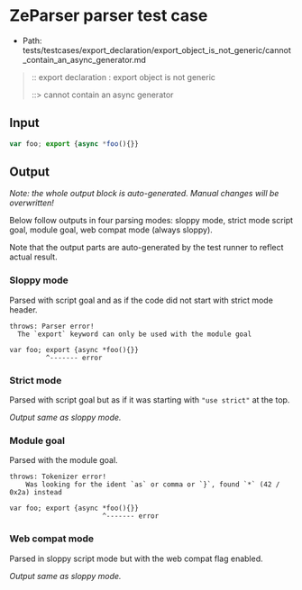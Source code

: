 # ZeParser parser test case

- Path: tests/testcases/export_declaration/export_object_is_not_generic/cannot_contain_an_async_generator.md

> :: export declaration : export object is not generic
>
> ::> cannot contain an async generator

## Input

`````js
var foo; export {async *foo(){}}
`````

## Output

_Note: the whole output block is auto-generated. Manual changes will be overwritten!_

Below follow outputs in four parsing modes: sloppy mode, strict mode script goal, module goal, web compat mode (always sloppy).

Note that the output parts are auto-generated by the test runner to reflect actual result.

### Sloppy mode

Parsed with script goal and as if the code did not start with strict mode header.

`````
throws: Parser error!
  The `export` keyword can only be used with the module goal

var foo; export {async *foo(){}}
         ^------- error
`````

### Strict mode

Parsed with script goal but as if it was starting with `"use strict"` at the top.

_Output same as sloppy mode._

### Module goal

Parsed with the module goal.

`````
throws: Tokenizer error!
    Was looking for the ident `as` or comma or `}`, found `*` (42 / 0x2a) instead

var foo; export {async *foo(){}}
                       ^------- error
`````


### Web compat mode

Parsed in sloppy script mode but with the web compat flag enabled.

_Output same as sloppy mode._
